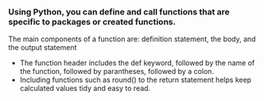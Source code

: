 ### Using Python, you can define and call functions that are specific to packages or created functions.
The main components of a function are: definition statement, the body, and the output statement
- The function header includes the def keyword, followed by the name of the function, followed by parantheses, followed by a colon.
- Including functions such as round() to the return statement helps keep calculated values tidy and easy to read.
